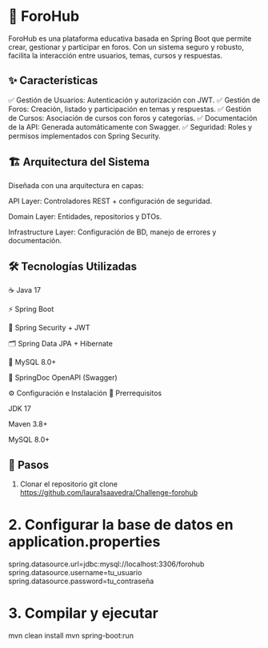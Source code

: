 # 💬 ForoHub 

ForoHub es una plataforma educativa basada en Spring Boot que permite crear, gestionar y participar en foros.
Con un sistema seguro y robusto, facilita la interacción entre usuarios, temas, cursos y respuestas.

## ✨ Características

✅ Gestión de Usuarios: Autenticación y autorización con JWT.
✅ Gestión de Foros: Creación, listado y participación en temas y respuestas.
✅ Gestión de Cursos: Asociación de cursos con foros y categorías.
✅ Documentación de la API: Generada automáticamente con Swagger.
✅ Seguridad: Roles y permisos implementados con Spring Security.

## 🏗️ Arquitectura del Sistema

Diseñada con una arquitectura en capas:

API Layer: Controladores REST + configuración de seguridad.

Domain Layer: Entidades, repositorios y DTOs.

Infrastructure Layer: Configuración de BD, manejo de errores y documentación.



## 🛠️ Tecnologías Utilizadas

☕ Java 17

⚡ Spring Boot

🔐 Spring Security + JWT

🗂️ Spring Data JPA + Hibernate

🐬 MySQL 8.0+

📖 SpringDoc OpenAPI (Swagger)

⚙️ Configuración e Instalación
🔧 Prerrequisitos

JDK 17

Maven 3.8+

MySQL 8.0+

## 🚀 Pasos
1. Clonar el repositorio
git clone https://github.com/laura1saavedra/Challenge-forohub

# 2. Configurar la base de datos en application.properties
spring.datasource.url=jdbc:mysql://localhost:3306/forohub
spring.datasource.username=tu_usuario
spring.datasource.password=tu_contraseña

# 3. Compilar y ejecutar
mvn clean install
mvn spring-boot:run

